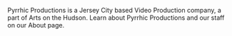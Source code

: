 Pyrrhic Productions is a Jersey City based Video Production company, a part of Arts on the Hudson. Learn about Pyrrhic Productions and our staff on our About page. 
